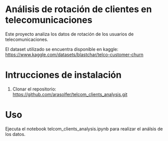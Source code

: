 # Análisis de rotación de clientes en telecomunicaciones

Este proyecto analiza los datos de rotación de los usuarios de telecomunicaciones.

El dataset utilizado se encuentra disponible en kaggle: 
https://www.kaggle.com/datasets/blastchar/telco-customer-churn 

# Intrucciones de instalación

1. Clonar el repositorio: https://github.com/arasolfer/telcom_clients_analysis.git

# Uso

Ejecuta el notebook telcom_clients_analysis.ipynb para realizar el análsis de los datos.
